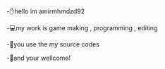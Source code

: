 -✋hello im amirmhmdzd92

-💻my work is game making , programming , editing

-👤you use the my source codes

-🙂and your wellcome!

